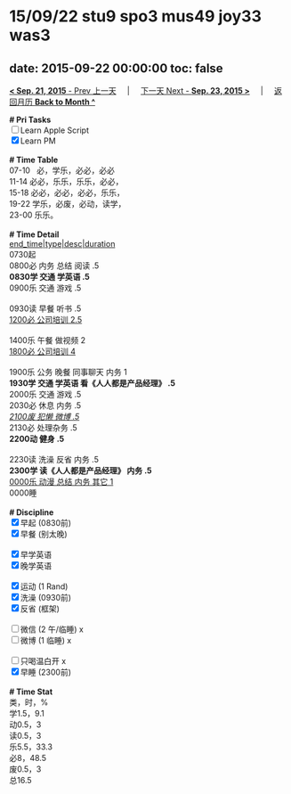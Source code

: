 # 15/09/22 stu9 spo3 mus49 joy33 was3

date: 2015-09-22 00:00:00
toc: false
---
[**< Sep. 21, 2015** - Prev 上一天](/lifelogs/2015/09/d21.html) &nbsp; &nbsp; | &nbsp; &nbsp; [下一天 Next - **Sep. 23, 2015 >**](/lifelogs/2015/09/d23.html) &nbsp; &nbsp; |  &nbsp; &nbsp; [返回月历 **Back to Month ^**](/lifelogs/2015/09/index.html)
<br/><div><b># Pri Tasks</b></div><div><input type="checkbox"/>Learn Apple Script</div><div><input checked="true" type="checkbox"/>Learn PM</div><div><br/></div><div><b># Time Table</b></div><div>07-10   必，学乐，必必，必必</div><div>11-14 必必，乐乐，乐乐，必必，</div><div>15-18 必必，必必，必必，乐乐，</div><div>19-22 学乐，必废，必动，读学，</div><div>23-00 乐乐。</div><div><br/></div><div><b># Time Detail</b></div><div><u>end_time|type|desc|duration</u></div><div>0730起</div><div>0800必 内务 总结 阅读 .5</div><div><b>0830学 交通 学英语 .5</b></div><div>0900乐 交通 游戏 .5</div><div><br/></div><div>0930读 早餐 听书 .5</div><div><u>1200必 公司培训 2.5</u></div><div><br/></div><div>1400乐 午餐 做视频 2</div><div><u>1800必 公司培训 4</u></div><div><br/></div><div>1900乐 公务 晚餐 同事聊天 内务 1</div><div><b>1930学 交通 学英语 看《人人都是产品经理》 .5</b></div><div>2000乐 交通 游戏 .5</div><div>2030必 休息 内务 .5</div><div><u><i>2100废 犯懒 微博 .5</i></u></div><div>2130必 处理杂务 .5</div><div><b>2200动 健身 .5</b></div><div><br/></div><div>2230读 洗澡 反省 内务 .5</div><div><b>2300学 读《人人都是产品经理》 内务 .5</b></div><div><u>0000乐 动漫 总结 内务 其它 1</u></div><div>0000睡</div><div><br/></div><div><b># Discipline</b></div><div><input checked="true" type="checkbox"/>早起 (0830前)</div><div><input checked="true" type="checkbox"/>早餐 (别太晚)</div><div><br/></div><div><input checked="true" type="checkbox"/>早学英语</div><div><input checked="true" type="checkbox"/>晚学英语</div><div><br/></div><div><input checked="true" type="checkbox"/>运动 (1 Rand)</div><div><input checked="true" type="checkbox"/>洗澡 (0930前)</div><div><input checked="true" type="checkbox"/>反省 (框架)</div><div><br/></div><div><input type="checkbox"/>微信 (2 午/临睡) x</div><div><input type="checkbox"/>微博 (1 临睡) x</div><div><br/></div><div><input type="checkbox"/>只喝温白开 x</div><div><input checked="true" type="checkbox"/>早睡 (2300前)</div><div><br/></div><div><b># Time Stat</b></div><div>类，时，%</div><div>学1.5，9.1</div><div>动0.5，3</div><div>读0.5，3</div><div>乐5.5，33.3</div><div>必8，48.5</div><div>废0.5，3</div><div>总16.5</div>
